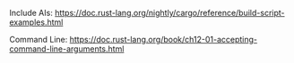 Include AIs:
https://doc.rust-lang.org/nightly/cargo/reference/build-script-examples.html

Command Line:
https://doc.rust-lang.org/book/ch12-01-accepting-command-line-arguments.html